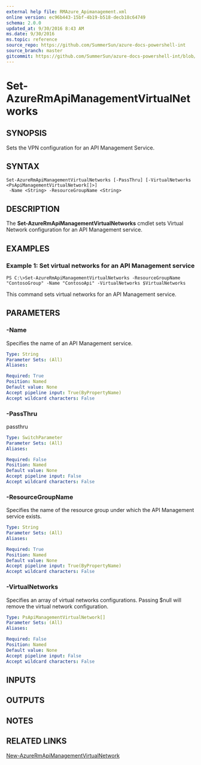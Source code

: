 ```yaml
---
external help file: RMAzure_Apimanagement.xml
online version: ec96b443-15bf-4b19-b518-decb18c64749
schema: 2.0.0
updated_at: 9/30/2016 8:43 AM
ms.date: 9/30/2016
ms.topic: reference
source_repo: https://github.com/SummerSun/azure-docs-powershell-int
source_branch: master
gitcommit: https://github.com/SummerSun/azure-docs-powershell-int/blob/8903b0f1daa01932ac5fa167f377736de2df6709/azureps-cmdlets-docs/Resource%20Manager/API%20Management%20Cmdlets/v1.0/Set-AzureRmApiManagementVirtualNetworks.md
---
```


# Set-AzureRmApiManagementVirtualNetworks
## SYNOPSIS
Sets the VPN configuration for an API Management Service.

## SYNTAX

```
Set-AzureRmApiManagementVirtualNetworks [-PassThru] [-VirtualNetworks <PsApiManagementVirtualNetwork[]>]
 -Name <String> -ResourceGroupName <String>
```

## DESCRIPTION
The **Set-AzureRmApiManagementVirtualNetworks** cmdlet sets Virtual Network configuration for an API Management service.

## EXAMPLES

### Example 1: Set virtual networks for an API Management service
```
PS C:\>Set-AzureRmApiManagementVirtualNetworks -ResourceGroupName "ContosoGroup" -Name "ContosoApi" -VirtualNetworks $VirtualNetworks
```

This command sets virtual networks for an API Management service.

## PARAMETERS

### -Name
Specifies the name of an API Management service.

```yaml
Type: String
Parameter Sets: (All)
Aliases: 

Required: True
Position: Named
Default value: None
Accept pipeline input: True(ByPropertyName)
Accept wildcard characters: False
```

### -PassThru
passthru

```yaml
Type: SwitchParameter
Parameter Sets: (All)
Aliases: 

Required: False
Position: Named
Default value: None
Accept pipeline input: False
Accept wildcard characters: False
```

### -ResourceGroupName
Specifies the name of the resource group under which the API Management service exists.

```yaml
Type: String
Parameter Sets: (All)
Aliases: 

Required: True
Position: Named
Default value: None
Accept pipeline input: True(ByPropertyName)
Accept wildcard characters: False
```

### -VirtualNetworks
Specifies an array of virtual networks configurations.
Passing $null will remove the virtual network configuration.

```yaml
Type: PsApiManagementVirtualNetwork[]
Parameter Sets: (All)
Aliases: 

Required: False
Position: Named
Default value: None
Accept pipeline input: False
Accept wildcard characters: False
```

## INPUTS

## OUTPUTS

## NOTES

## RELATED LINKS

[New-AzureRmApiManagementVirtualNetwork](ec96b443-15bf-4b19-b518-decb18c64749)


